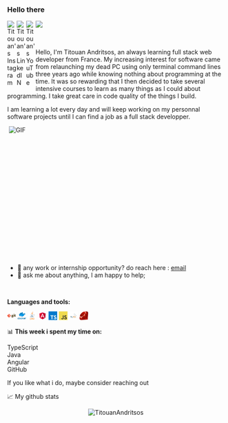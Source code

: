 ### Hello there
<a href="https://www.instagram.com/cosy_osbourne/">
  <img align="left" alt="Titouan's Instagram" width="22px" src="https://raw.githubusercontent.com/hussainweb/hussainweb/main/icons/instagram.png" />
</a>
<!-- <a href="https://discord.gg/XTW52Kt">
  <img align="left" alt="Titouan's Discord" width="22px" src="https://raw.githubusercontent.com/peterthehan/peterthehan/master/assets/discord.svg" />
</a> -->
<a href="https://www.linkedin.com/in/titouan-andritsos-b1577210a/">
  <img align="left" alt="Titouan's LinkedIN" width="22px" src="https://raw.githubusercontent.com/peterthehan/peterthehan/master/assets/linkedin.svg" />
</a>
<a href="youtube.com/@dull_boy">
  <img align="left" alt="Titouan's YouTube" width="22px" src="https://raw.githubusercontent.com/peterthehan/peterthehan/master/assets/youtube.svg" />
</a>

![](https://visitor-badge.glitch.me/badge?page_id=abhisheknaiidu.abhisheknaiidu)

<br />

Hello, I'm Titouan Andritsos, an always learning full stack web developer from France. My increasing interest for software came from relaunching my dead PC using only terminal command lines three years ago while knowing nothing about programming at the time. It was so rewarding that I then decided to take several intensive courses to learn as many things as I could about programming. I take great care in code quality of the things I build.

I am learning a lot every day and will keep working on my personnal software projects until I can find a job as a full stack developper.


  <img align="right" alt="GIF" src="https://github.com/cosyosbourne/ReadMeCosy/blob/master/code.gif" width="500" height="320" />

- 💼 any work or internship opportunity? do reach here : [email](mailto:titouan.andritsos@hotmail.fr)
- 💬 ask me about anything, I am happy to help;

<br />

**Languages and tools:**

<code><img height="20" src="https://raw.githubusercontent.com/github/explore/80688e429a7d4ef2fca1e82350fe8e3517d3494d/topics/git/git.png"></code>
<code><img height="20" src="https://raw.githubusercontent.com/github/explore/80688e429a7d4ef2fca1e82350fe8e3517d3494d/topics/docker/docker.png"></code>
<code><img height="20" src="https://raw.githubusercontent.com/github/explore/80688e429a7d4ef2fca1e82350fe8e3517d3494d/topics/java/java.png"></code>
<code><img height="20" src="https://raw.githubusercontent.com/github/explore/80688e429a7d4ef2fca1e82350fe8e3517d3494d/topics/angular/angular.png"></code>
<code><img height="20" src="https://raw.githubusercontent.com/github/explore/80688e429a7d4ef2fca1e82350fe8e3517d3494d/topics/typescript/typescript.png"></code>
<code><img height="20" src="https://raw.githubusercontent.com/github/explore/80688e429a7d4ef2fca1e82350fe8e3517d3494d/topics/javascript/javascript.png"></code>
<code><img height="20" src="https://raw.githubusercontent.com/github/explore/80688e429a7d4ef2fca1e82350fe8e3517d3494d/topics/mysql/mysql.png"></code>
<code><img height="20" src="https://raw.githubusercontent.com/github/explore/80688e429a7d4ef2fca1e82350fe8e3517d3494d/topics/ruby/ruby.png"></code>



📊 **This week i spent my time on:**

TypeScript
<br />
Java
<br />
Angular
<br />
GitHub
<br />

<!--START_SECTION:waka-->

<!-- ```txt
TypeScript   12 hrs 31 mins  ██████████████████████▒░░   88.72 %
Vue.js       21 mins         ▓░░░░░░░░░░░░░░░░░░░░░░░░   02.52 %
JSON         18 mins         ▓░░░░░░░░░░░░░░░░░░░░░░░░   02.23 %
JavaScript   17 mins         ▓░░░░░░░░░░░░░░░░░░░░░░░░   02.03 %
Other        15 mins         ▒░░░░░░░░░░░░░░░░░░░░░░░░   01.86 %
``` -->

<!--END_SECTION:waka-->

If you like what i do, maybe consider reaching out

<!-- 🚧 **my todoist stats:** -->
<!-- TODO-IST:START -->
<!-- 🏆  7,995 Karma Points
🌸  Completed 0 tasks today
✅  Completed 673 tasks so far
⏳  Longest streak is 10 days -->
<!-- TODO-IST:END -->


📈 My github stats

<p align="center"> <img src="https://github-readme-stats.vercel.app/api?username=cosyosbourne&show_icons=true&theme=gotham" alt="TitouanAndritsos" />

